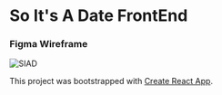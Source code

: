 # So It's A Date FrontEnd 

### Figma Wireframe
![SIAD](https://user-images.githubusercontent.com/20442297/103310877-b8671080-49e6-11eb-97f8-ea40f04d2213.png)

This project was bootstrapped with [Create React App](https://github.com/facebook/create-react-app).
